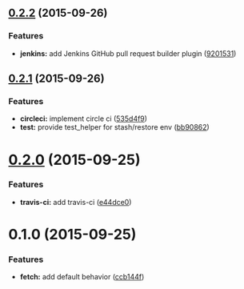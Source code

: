 <a name="0.2.2"></a>
## [0.2.2](https://github.com/packsaddle/ruby-env_pull_request/compare/v0.2.1...v0.2.2) (2015-09-26)


### Features

* **jenkins:** add Jenkins GitHub pull request builder plugin ([9201531](https://github.com/packsaddle/ruby-env_pull_request/commit/9201531))



<a name="0.2.1"></a>
## [0.2.1](https://github.com/packsaddle/ruby-env_pull_request/compare/v0.2.0...v0.2.1) (2015-09-26)


### Features

* **circleci:** implement circle ci ([535d4f9](https://github.com/packsaddle/ruby-env_pull_request/commit/535d4f9))
* **test:** provide test_helper for stash/restore env ([bb90862](https://github.com/packsaddle/ruby-env_pull_request/commit/bb90862))



<a name="0.2.0"></a>
# [0.2.0](https://github.com/packsaddle/ruby-env_pull_request/compare/v0.1.0...v0.2.0) (2015-09-25)


### Features

* **travis-ci:** add travis-ci ([e44dce0](https://github.com/packsaddle/ruby-env_pull_request/commit/e44dce0))



<a name="0.1.0"></a>
# 0.1.0 (2015-09-25)


### Features

* **fetch:** add default behavior ([ccb144f](https://github.com/packsaddle/ruby-env_pull_request/commit/ccb144f))



